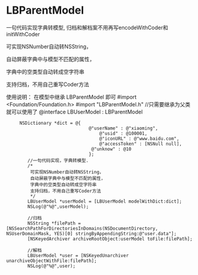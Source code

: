# LBParentModel
一句代码实现字典转模型,  归档和解档案不用再写encodeWithCoder和initWithCoder

可实现NSNumber自动转NSString，  

自动屏蔽字典中与模型不匹配的属性，  

字典中的空类型自动转成空字符串  

支持归档，不用自己重写Coder方法  

使用说明：
在模型中继承 LBParentModel 即可
        #import <Foundation/Foundation.h>
        #import "LBParentModel.h"
        //只需要继承为父类就可以使用了
        @interface LBUserModel : LBParentModel
        


         NSDictionary *dict = @{
                                   @"userName" : @"xiaoming",
                                       @"usid" : @100001,
                                       @"iconURL" : @"www.baidu.com",
                                       @"accessToken" : [NSNull null],
                                    @"unknow" : @10
                                   };
            //一句代码实现，字典转模型.
            /*
             可实现NSNumber自动转NSString，
             自动屏蔽字典中与模型不匹配的属性，
             字典中的空类型自动转成空字符串
             支持归档，不用自己重写Coder方法
             */
            LBUserModel *userModel = [LBUserModel modelWithDict:dict];
            NSLog(@"%@",userModel);
            
            //归档
            NSString *filePath = [NSSearchPathForDirectoriesInDomains(NSDocumentDirectory, NSUserDomainMask, YES)[0] stringByAppendingString:@"user.data"];
            [NSKeyedArchiver archiveRootObject:userModel toFile:filePath];
            
            //解档
            LBUserModel *user = [NSKeyedUnarchiver unarchiveObjectWithFile:filePath];
            NSLog(@"%@",user);

